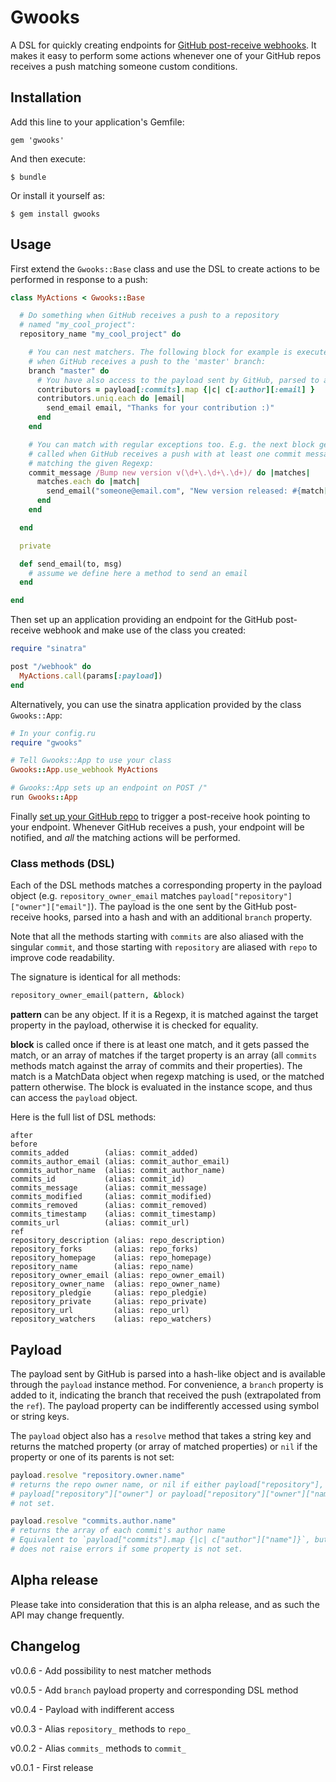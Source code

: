 # Gwooks

A DSL for quickly creating endpoints for [GitHub post-receive
webhooks](https://help.github.com/articles/post-receive-hooks).  It makes it
easy to perform some actions whenever one of your GitHub repos receives a push
matching someone custom conditions.

## Installation

Add this line to your application's Gemfile:

    gem 'gwooks'

And then execute:

    $ bundle

Or install it yourself as:

    $ gem install gwooks

## Usage

First extend the `Gwooks::Base` class and use the DSL to create actions to be
performed in response to a push:

```ruby
class MyActions < Gwooks::Base

  # Do something when GitHub receives a push to a repository
  # named "my_cool_project":
  repository_name "my_cool_project" do

    # You can nest matchers. The following block for example is executed
    # when GitHub receives a push to the 'master' branch:
    branch "master" do
      # You have also access to the payload sent by GitHub, parsed to a hash:
      contributors = payload[:commits].map {|c| c[:author][:email] }
      contributors.uniq.each do |email|
        send_email email, "Thanks for your contribution :)"
      end
    end

    # You can match with regular exceptions too. E.g. the next block gets
    # called when GitHub receives a push with at least one commit message
    # matching the given Regexp:
    commit_message /Bump new version v(\d+\.\d+\.\d+)/ do |matches|
      matches.each do |match|
        send_email("someone@email.com", "New version released: #{match[1]}")
      end
    end

  end

  private

  def send_email(to, msg)
    # assume we define here a method to send an email
  end

end
```

Then set up an application providing an endpoint for the GitHub post-receive
webhook and make use of the class you created:

```ruby
require "sinatra"

post "/webhook" do
  MyActions.call(params[:payload])
end
```

Alternatively, you can use the sinatra application provided by the class
`Gwooks::App`:

```ruby
# In your config.ru
require "gwooks"

# Tell Gwooks::App to use your class
Gwooks::App.use_webhook MyActions

# Gwooks::App sets up an endpoint on POST /"
run Gwooks::App
```

Finally [set up your GitHub
repo](https://help.github.com/articles/post-receive-hooks) to trigger a
post-receive hook pointing to your endpoint. Whenever GitHub receives a push,
your endpoint will be notified, and _all_ the matching actions will be
performed.

### Class methods (DSL)

Each of the DSL methods matches a corresponding property in the payload object
(e.g. `repository_owner_email` matches
`payload["repository"]["owner"]["email"]`). The payload is the one sent by the
GitHub post-receive hooks, parsed into a hash and with an additional `branch`
property.

Note that all the methods starting with `commits` are also aliased with the
singular `commit`, and those starting with `repository` are aliased with
`repo` to improve code readability.

The signature is identical for all methods:

```ruby
repository_owner_email(pattern, &block)
```

**pattern** can be any object. If it is a Regexp, it is matched against the
target property in the payload, otherwise it is checked for equality.

**block** is called once if there is at least one match, and it gets passed
the match, or an array of matches if the target property is an array (all
`commits` methods match against the array of commits and their properties). The
match is a MatchData object when regexp matching is used, or the matched
pattern otherwise. The block is evaluated in the instance scope, and thus can
access the `payload` object.

Here is the full list of DSL methods:
```
after
before
commits_added        (alias: commit_added)
commits_author_email (alias: commit_author_email)
commits_author_name  (alias: commit_author_name)
commits_id           (alias: commit_id)
commits_message      (alias: commit_message)
commits_modified     (alias: commit_modified)
commits_removed      (alias: commit_removed)
commits_timestamp    (alias: commit_timestamp)
commits_url          (alias: commit_url)
ref
repository_description (alias: repo_description)
repository_forks       (alias: repo_forks)
repository_homepage    (alias: repo_homepage)
repository_name        (alias: repo_name)
repository_owner_email (alias: repo_owner_email)
repository_owner_name  (alias: repo_owner_name)
repository_pledgie     (alias: repo_pledgie)
repository_private     (alias: repo_private)
repository_url         (alias: repo_url)
repository_watchers    (alias: repo_watchers)
```


## Payload

The payload sent by GitHub is parsed into a hash-like object and is available
through the `payload` instance method. For convenience, a `branch` property is
added to it, indicating the branch that received the push (extrapolated from
the `ref`). The payload property can be indifferently accessed using symbol or
string keys.

The `payload` object also has a `resolve` method that takes a string key and
returns the matched property (or array of matched properties) or `nil` if the
property or one of its parents is not set:

```ruby
payload.resolve "repository.owner.name"
# returns the repo owner name, or nil if either payload["repository"],
# payload["repository"]["owner"] or payload["repository"]["owner"]["name"] are
# not set.

payload.resolve "commits.author.name"
# returns the array of each commit's author name
# Equivalent to `payload["commits"].map {|c| c["author"]["name"]}`, but it
# does not raise errors if some property is not set.
```


## Alpha release

Please take into consideration that this is an alpha release, and as such the API
may change frequently.


## Changelog

v0.0.6 - Add possibility to nest matcher methods

v0.0.5 - Add `branch` payload property and corresponding DSL method

v0.0.4 - Payload with indifferent access

v0.0.3 - Alias `repository_` methods to `repo_`

v0.0.2 - Alias `commits_` methods to `commit_`

v0.0.1 - First release
